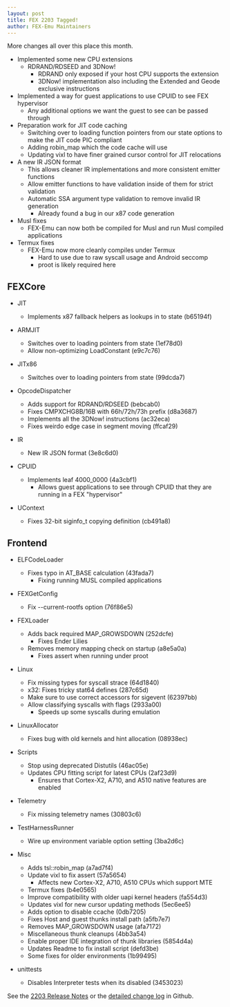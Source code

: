 ```yaml
---
layout: post
title: FEX 2203 Tagged!
author: FEX-Emu Maintainers
---
```


More changes all over this place this month.
- Implemented some new CPU extensions
  - RDRAND/RDSEED and 3DNow!
    - RDRAND only exposed if your host CPU supports the extension
    - 3DNow! implementation also including the Extended and Geode exclusive instructions
- Implemented a way for guest applications to use CPUID to see FEX hypervisor
  - Any additional options we want the guest to see can be passed through
- Preparation work for JIT code caching
  - Switching over to loading function pointers from our state options to make the JIT code PIC compliant
  - Adding robin_map which the code cache will use
  - Updating vixl to have finer grained cursor control for JIT relocations
- A new IR JSON format
  - This allows cleaner IR implementations and more consistent emitter functions
  - Allow emitter functions to have validation inside of them for strict validation
  - Automatic SSA argument type validation to remove invalid IR generation
    - Already found a bug in our x87 code generation
- Musl fixes
  - FEX-Emu can now both be compiled for Musl and run Musl compiled applications
- Termux fixes
  - FEX-Emu now more cleanly compiles under Termux
    - Hard to use due to raw syscall usage and Android seccomp
    - proot is likely required here

## FEXCore
- JIT
  - Implements x87 fallback helpers as lookups in to state (b65194f)

- ARMJIT
  - Switches over to loading pointers from state (1ef78d0)
  - Allow non-optimizing LoadConstant (e9c7c76)

- JITx86
  - Switches over to loading pointers from state (99dcda7)

- OpcodeDispatcher
  - Adds support for RDRAND/RDSEED (bebcab0)
  - Fixes CMPXCHG8B/16B with 66h/72h/73h prefix (d8a3687)
  - Implements all the 3DNow! instructions (ac32eca)
  - Fixes weirdo edge case in segment moving (ffcaf29)

- IR
  - New IR JSON format (3e8c6d0)

- CPUID
  - Implements leaf 4000_0000 (4a3cbf1)
    - Allows guest applications to see through CPUID that they are running in a FEX "hypervisor"

- UContext
  - Fixes 32-bit siginfo_t copying definition (cb491a8)

## Frontend
- ELFCodeLoader
  - Fixes typo in AT_BASE calculation (43fada7)
    - Fixing running MUSL compiled applications

- FEXGetConfig
  - Fix --current-rootfs option (76f86e5)

- FEXLoader
  - Adds back required MAP_GROWSDOWN (252dcfe)
    - Fixes Ender Lilies
  - Removes memory mapping check on startup (a8e5a0a)
    - Fixes assert when running under proot

- Linux
  - Fix missing types for syscall strace (64d1840)
  - x32: Fixes tricky stat64 defines (287c65d)
  - Make sure to use correct accessors for sigevent (62397bb)
  - Allow classifying syscalls with flags (2933a00)
    - Speeds up some syscalls during emulation

- LinuxAllocator
  - Fixes bug with old kernels and hint allocation (08938ec)

- Scripts
  - Stop using deprecated Distutils (46ac05e)
  - Updates CPU fitting script for latest CPUs (2af23d9)
    - Ensures that Cortex-X2, A710, and A510 native features are enabled

- Telemetry
  - Fix missing telemetry names (30803c6)

- TestHarnessRunner
  - Wire up environment variable option setting (3ba2d6c)

- Misc
  - Adds tsl::robin_map (a7ad7f4)
  - Update vixl to fix assert (57a5654)
    - Affects new Cortex-X2, A710, A510 CPUs which support MTE
  - Termux fixes (b4e0565)
  - Improve compatibility with older uapi kernel headers (fa554d3)
  - Updates vixl for new cursor updating methods (5ec6ee5)
  - Adds option to disable ccache (0db7205)
  - Fixes Host and guest thunks install path (a5fb7e7)
  - Removes MAP_GROWSDOWN usage (afa7172)
  - Miscellaneous thunk cleanups (4bb3a54)
  - Enable proper IDE integration of thunk libraries (5854d4a)
  - Updates Readme to fix install script (defd3be)
  - Some fixes for older environments (1b99495)

- unittests
  - Disables Interpreter tests when its disabled (3453023)

See the [2203 Release Notes](https://github.com/FEX-Emu/FEX/releases/tag/FEX-2203) or the [detailed change log](https://github.com/FEX-Emu/FEX/compare/FEX-2202...FEX-2203) in Github.
